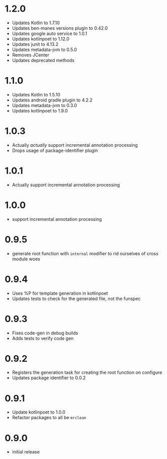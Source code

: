# 1.2.0
* Updates Kotlin to 1.7.10
* Updates ben-manes versions plugin to 0.42.0
* Updates google auto service to 1.0.1
* Updates kotlinpoet to 1.12.0
* Updates junit to 4.13.2
* Updates metadata-jvm to 0.5.0
* Removes JCenter
* Updates deprecated methods

# 1.1.0
* Updates Kotlin to 1.5.10
* Updates android gradle plugin to 4.2.2
* Updates metadata-jvm to 0.3.0
* Updates kotlinpoet to 1.9.0

# 1.0.3

* Actually _actually_ support incremental annotation processing
* Drops usage of package-identifier plugin 

# 1.0.1

* Actually support incremental annotation processing
    
# 1.0.0

* support incremental annotation processing

# 0.9.5

* generate root function with `internal` modifier to rid ourselves of cross module woes

# 0.9.4

* Uses %P for template generation in kotlinpoet
* Updates tests to check for the generated file, not the funspec

# 0.9.3

* Fixes code-gen in debug builds
* Adds tests to verify code gen

# 0.9.2

* Registers the generation task for creating the root function on configure
* Updates package identifier to 0.0.2

# 0.9.1

* Update kotlinpoet to 1.0.0
* Refactor packages to all be `mrclean`

# 0.9.0

* initial release
